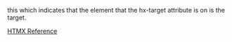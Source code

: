 this which indicates that the element that the hx-target attribute is on is the target.


[HTMX Reference](https://htmx.org/attributes/hx-target/)
